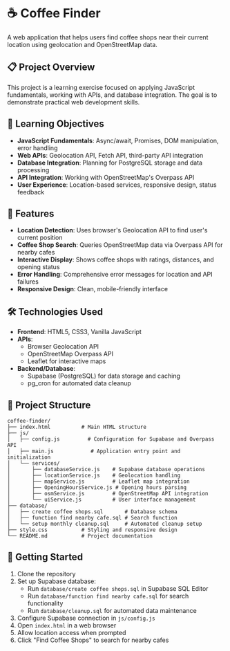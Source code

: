 # ☕ Coffee Finder

A web application that helps users find coffee shops near their current location using geolocation and OpenStreetMap data.

## 📋 Project Overview

This project is a learning exercise focused on applying JavaScript fundamentals, working with APIs, and database integration. The goal is to demonstrate practical web development skills.

## 🎯 Learning Objectives

- **JavaScript Fundamentals**: Async/await, Promises, DOM manipulation, error handling
- **Web APIs**: Geolocation API, Fetch API, third-party API integration
- **Database Integration**: Planning for PostgreSQL storage and data processing
- **API Integration**: Working with OpenStreetMap's Overpass API
- **User Experience**: Location-based services, responsive design, status feedback

## 🚀 Features

- **Location Detection**: Uses browser's Geolocation API to find user's current position
- **Coffee Shop Search**: Queries OpenStreetMap data via Overpass API for nearby cafes
- **Interactive Display**: Shows coffee shops with ratings, distances, and opening status
- **Error Handling**: Comprehensive error messages for location and API failures
- **Responsive Design**: Clean, mobile-friendly interface

## 🛠️ Technologies Used

- **Frontend**: HTML5, CSS3, Vanilla JavaScript
- **APIs**:
  - Browser Geolocation API
  - OpenStreetMap Overpass API
  - Leaflet for interactive maps
- **Backend/Database**:
  - Supabase (PostgreSQL) for data storage and caching
  - pg_cron for automated data cleanup


## 📁 Project Structure

```
coffee-finder/
├── index.html          # Main HTML structure
├── js/
│   ├── config.js         # Configuration for Supabase and Overpass API
│   ├── main.js            # Application entry point and initialization
│   └── services/
│       ├── databaseService.js    # Supabase database operations
│       ├── locationService.js    # Geolocation handling
│       ├── mapService.js         # Leaflet map integration
│       ├── OpeningHoursService.js # Opening hours parsing
│       ├── osmService.js         # OpenStreetMap API integration
│       └── uiService.js          # User interface management
├── database/
│   ├── create coffee shops.sql       # Database schema
│   ├── function find nearby cafe.sql # Search function
│   └── setup monthly cleanup.sql     # Automated cleanup setup
├── style.css           # Styling and responsive design
└── README.md           # Project documentation
```

## 🚦 Getting Started

1. Clone the repository
2. Set up Supabase database:
   - Run `database/create coffee shops.sql` in Supabase SQL Editor
   - Run `database/function find nearby cafe.sql` for search functionality
   - Run `database/cleanup.sql` for automated data maintenance
3. Configure Supabase connection in `js/config.js`
4. Open `index.html` in a web browser
5. Allow location access when prompted
6. Click "Find Coffee Shops" to search for nearby cafes